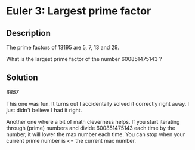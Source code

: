 
# Euler 3: Largest prime factor

## Description
The prime factors of 13195 are 5, 7, 13 and 29.

What is the largest prime factor of the number 600851475143 ?

## Solution

*6857*

This one was fun. It turns out I accidentally solved it correctly right away.
I just didn't believe I had it right.

Another one where a bit of math cleverness helps. If you start iterating through (prime) numbers
and divide 600851475143 each time by the number, it will lower the max number each time. You can stop
when your current prime number is <= the current max number.
